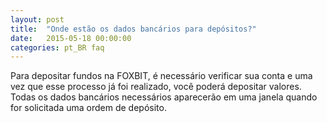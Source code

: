 ```yaml
---
layout: post
title:  "Onde estão os dados bancários para depósitos?"
date:   2015-05-18 00:00:00
categories: pt_BR faq
---
```


Para depositar fundos na FOXBIT, é necessário verificar sua conta e uma vez que esse processo já foi realizado, você poderá depositar valores. Todas os dados bancários necessários aparecerão em uma janela quando for solicitada uma ordem de depósito. 
